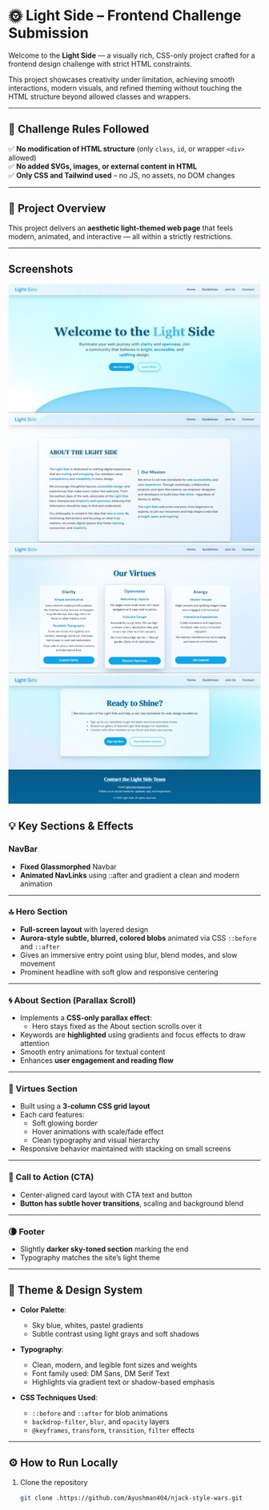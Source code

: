 # 🌞 Light Side – Frontend Challenge Submission

Welcome to the **Light Side** — a visually rich, CSS-only project crafted for a frontend design challenge with strict HTML constraints.

This project showcases creativity under limitation, achieving smooth interactions, modern visuals, and refined theming without touching the HTML structure beyond allowed classes and wrappers.

---

## 📌 Challenge Rules Followed

✅ **No modification of HTML structure** (only `class`, `id`, or wrapper `<div>` allowed)  
✅ **No added SVGs, images, or external content in HTML**  
✅ **Only CSS and Tailwind used** – no JS, no assets, no DOM changes  

---

## 🎯 Project Overview

This project delivers an **aesthetic light-themed web page** that feels modern, animated, and interactive — all within a strictly restrictions.

---

## Screenshots

![Hero Section](screenshots/hero.png)
![About Section](screenshots/about.png)
![Virtues Section](screenshots/virtues.png)
![CTA & Footer Section](screenshots/cta.png)

## 💡 Key Sections & Effects

### NavBar
- **Fixed Glassmorphed** Navbar
- **Animated NavLinks** using ::after and gradient a clean and modern animation 

---

### 🔝 Hero Section
- **Full-screen layout** with layered design  
- **Aurora-style subtle, blurred, colored blobs** animated via CSS `::before` and `::after`  
- Gives an immersive entry point using blur, blend modes, and slow movement  
- Prominent headline with soft glow and responsive centering  

---

### 🌀 About Section (Parallax Scroll)
- Implements a **CSS-only parallax effect**:  
  - Hero stays fixed as the About section scrolls over it  
- Keywords are **highlighted** using gradients and focus effects to draw attention  
- Smooth entry animations for textual content  
- Enhances **user engagement and reading flow**

---

### 🧊 Virtues Section
- Built using a **3-column CSS grid layout**  
- Each card features:
  - Soft glowing border
  - Hover animations with scale/fade effect  
  - Clean typography and visual hierarchy  
- Responsive behavior maintained with stacking on small screens

---

### 🎯 Call to Action (CTA)
- Center-aligned card layout with CTA text and button  
- **Button has subtle hover transitions**, scaling and background blend  

---

### 🌘 Footer
- Slightly **darker sky-toned section** marking the end  
- Typography matches the site’s light theme

---

## 🎨 Theme & Design System

- **Color Palette**:  
  - Sky blue, whites, pastel gradients  
  - Subtle contrast using light grays and soft shadows

- **Typography**:  
  - Clean, modern, and legible font sizes and weights  
  - Font family used: DM Sans, DM Serif Text
  - Highlights via gradient text or shadow-based emphasis

- **CSS Techniques Used**:  
  - `::before` and `::after` for blob animations  
  - `backdrop-filter`, `blur`, and `opacity` layers  
  - `@keyframes`, `transform`, `transition`, `filter` effects  

---

## ⚙️ How to Run Locally

1. Clone the repository  
   ```bash
   git clone .https://github.com/Ayushman404/njack-style-wars.git

